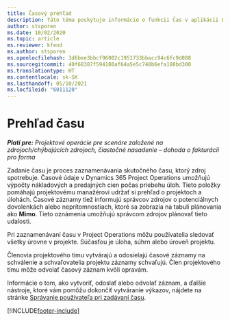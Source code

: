 ```yaml
---
title: Časový prehľad
description: Táto téma poskytuje informácie o funkcii Čas v aplikácii Dynamics 365 Project Operations.
author: stsporen
ms.date: 10/02/2020
ms.topic: article
ms.reviewer: kfend
ms.author: stsporen
ms.openlocfilehash: 3d6bee3bbcf96002c1951733bbacc94c6fc9d888
ms.sourcegitcommit: 40f68387f594180af64a5e5c748b6efa188bd300
ms.translationtype: HT
ms.contentlocale: sk-SK
ms.lasthandoff: 05/10/2021
ms.locfileid: "6011120"
---
```

# <a name="time-overview"></a>Prehľad času

_**Platí pre:** Projektové operácie pre scenáre založené na zdrojoch/chýbajúcich zdrojoch, čiastočné nasadenie – dohoda o fakturácii pro forma_

Zadanie času je proces zaznamenávania skutočného času, ktorý zdroj spotrebuje. Časové údaje v Dynamics 365 Project Operations umožňujú výpočty nákladových a predajných cien počas priebehu úloh. Tieto položky pomáhajú projektovému manažérovi udržať si prehľad o projektoch a úlohách. Časové záznamy tiež informujú správcov zdrojov o potenciálnych dovolenkách alebo neprítomnostiach, ktoré sa zobrazia na tabuli plánovania ako **Mimo**. Tieto oznámenia umožňujú správcom zdrojov plánovať tieto udalosti.

Pri zaznamenávaní času v Project Operations môžu používatelia sledovať všetky úrovne v projekte. Súčasťou je úloha, súhrn alebo úroveň projektu.

Členovia projektového tímu vytvárajú a odosielajú časové záznamy na schválenie a schvaľovatelia projektu záznamy schvaľujú. Člen projektového tímu môže odvolať časový záznam kvôli opravám.

Informácie o tom, ako vytvoriť, odoslať alebo odvolať záznam, a ďalšie nástroje, ktoré vám pomôžu dokončiť vytváranie výkazov, nájdete na stránke [Správanie používateľa pri zadávaní času](ui-behavior-time.md).



[!INCLUDE[footer-include](../includes/footer-banner.md)]